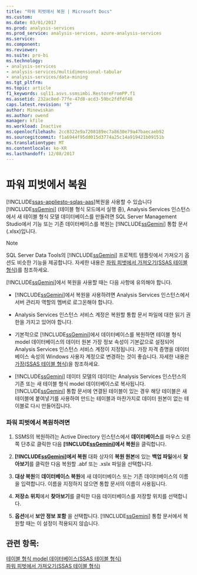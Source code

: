 ```yaml
---
title: "파워 피벗에서 복원 | Microsoft Docs"
ms.custom: 
ms.date: 03/01/2017
ms.prod: analysis-services
ms.prod_service: analysis-services, azure-analysis-services
ms.service: 
ms.component: 
ms.reviewer: 
ms.suite: pro-bi
ms.technology:
- analysis-services
- analysis-services/multidimensional-tabular
- analysis-services/data-mining
ms.tgt_pltfrm: 
ms.topic: article
f1_keywords: sql11.asvs.ssmsimbi.RestoreFromPP.f1
ms.assetid: 232ac8ed-77fe-47d8-acd3-59bc2fdfdf48
caps.latest.revision: "8"
author: Minewiskan
ms.author: owend
manager: kfile
ms.workload: Inactive
ms.openlocfilehash: 2cc8322e9a7208189ec7a8630e79a47baecaeb92
ms.sourcegitcommit: f1a6944f95dd015d3774a25c14a919421b09151b
ms.translationtype: MT
ms.contentlocale: ko-KR
ms.lasthandoff: 12/08/2017
---
```

# <a name="restore-from-power-pivot"></a>파워 피벗에서 복원
[!INCLUDE[ssas-appliesto-sqlas-aas](../../includes/ssas-appliesto-sqlas-aas.md)]복원을 사용할 수 있습니다 [!INCLUDE[ssGemini](../../includes/ssgemini-md.md)] (테이블 형식 모드에서 실행 중), Analysis Services 인스턴스에서 새 테이블 형식 모델 데이터베이스를 만들려면 SQL Server Management Studio에서 기능 또는 기존 데이터베이스를 복원는 [!INCLUDE[ssGemini](../../includes/ssgemini-md.md)] 통합 문서 (.xlsx)입니다.  
  
> [!NOTE]  
>  SQL Server Data Tools의 [!INCLUDE[ssGemini](../../includes/ssgemini-md.md)] 프로젝트 템플릿에서 가져오기 옵션도 비슷한 기능을 제공합니다. 자세한 내용은 [파워 피벗에서 가져오기&#40;SSAS 테이블 형식&#41;](../../analysis-services/tabular-models/import-from-power-pivot-ssas-tabular.md)를 참조하세요.  
  
 [!INCLUDE[ssGemini](../../includes/ssgemini-md.md)]에서 복원을 사용할 때는 다음 사항에 유의해야 합니다.  
  
-   [!INCLUDE[ssGemini](../../includes/ssgemini-md.md)]에서 복원을 사용하려면 Analysis Services 인스턴스에서 서버 관리자 역할의 멤버로 로그온해야 합니다.  
  
-   Analysis Services 인스턴스 서비스 계정은 복원할 통합 문서 파일에 대한 읽기 권한을 가지고 있어야 합니다.  
  
-   기본적으로 [!INCLUDE[ssGemini](../../includes/ssgemini-md.md)]에서 데이터베이스를 복원하면 테이블 형식 model 데이터베이스의 데이터 원본 가장 정보 속성이 기본값으로 설정되어 Analysis Services 인스턴스 서비스 계정이 지정됩니다. 가장 자격 증명을 데이터베이스 속성의 Windows 사용자 계정으로 변경하는 것이 좋습니다. 자세한 내용은 [가장&#40;SSAS 테이블 형식&#41;](../../analysis-services/tabular-models/impersonation-ssas-tabular.md)을 참조하세요.  
  
-   [!INCLUDE[ssGemini](../../includes/ssgemini-md.md)] 데이터 모델의 데이터는 Analysis Services 인스턴스의 기존 또는 새 테이블 형식 model 데이터베이스로 복사됩니다. [!INCLUDE[ssGemini](../../includes/ssgemini-md.md)] 통합 문서에 연결된 테이블이 있는 경우 해당 테이블은 새 테이블에 붙여넣기를 사용하여 만드는 테이블과 마찬가지로 데이터 원본이 없는 테이블로 다시 만들어집니다.  
  
### <a name="to-restore-from-power-pivot"></a>파워 피벗에서 복원하려면  
  
1.  SSMS의 복원하려는 Active Directory 인스턴스에서 **데이터베이스**를 마우스 오른쪽 단추로 클릭한 다음 **[!INCLUDE[ssGemini](../../includes/ssgemini-md.md)]에서 복원**을 클릭합니다.  
  
2.  **[!INCLUDE[ssGemini](../../includes/ssgemini-md.md)]에서 복원** 대화 상자의 **복원 원본**에 있는 **백업 파일**에서 **찾아보기**를 클릭한 다음 복원할 .abf 또는 .xslx 파일을 선택합니다.  
  
3.  **대상 복원**의 **데이터베이스 복원**에 새 데이터베이스 또는 기존 데이터베이스의 이름을 입력합니다. 이름을 지정하지 않으면 통합 문서의 이름이 사용됩니다.  
  
4.  **저장소 위치**에서 **찾아보기**를 클릭한 다음 데이터베이스를 저장할 위치를 선택합니다.  
  
5.  **옵션**에서 **보안 정보 포함** 을 선택합니다. [!INCLUDE[ssGemini](../../includes/ssgemini-md.md)] 통합 문서에서 복원할 때는 이 설정이 적용되지 않습니다.  
  
## <a name="see-also"></a>관련 항목:  
 [테이블 형식 model 데이터베이스&#40;SSAS 테이블 형식&#41;](../../analysis-services/tabular-models/tabular-model-databases-ssas-tabular.md)   
 [파워 피벗에서 가져오기&#40;SSAS 테이블 형식&#41;](../../analysis-services/tabular-models/import-from-power-pivot-ssas-tabular.md)  
  
  
